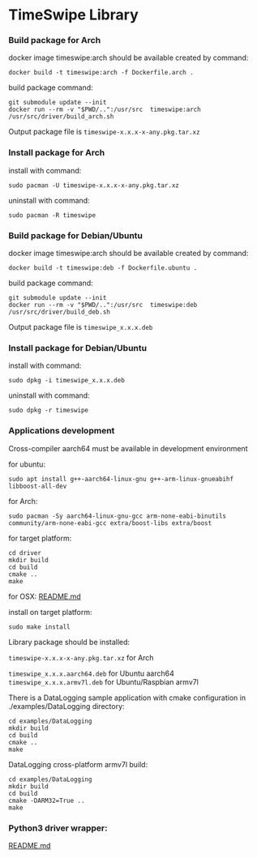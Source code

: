 # TimeSwipe Library

### Build package for Arch
docker image timeswipe:arch should be available created by command:
```
docker build -t timeswipe:arch -f Dockerfile.arch .
```

build package command:
```
git submodule update --init
docker run --rm -v "$PWD/..":/usr/src  timeswipe:arch /usr/src/driver/build_arch.sh
```

Output package file is `timeswipe-x.x.x-x-any.pkg.tar.xz`

### Install package for Arch
install with command:
```
sudo pacman -U timeswipe-x.x.x-x-any.pkg.tar.xz
```

uninstall with command:
```
sudo pacman -R timeswipe
```

### Build package for Debian/Ubuntu
docker image timeswipe:arch should be available created by command:
```
docker build -t timeswipe:deb -f Dockerfile.ubuntu .
```

build package command:
```
git submodule update --init
docker run --rm -v "$PWD/..":/usr/src  timeswipe:deb /usr/src/driver/build_deb.sh
```

Output package file is `timeswipe_x.x.x.deb`

### Install package for Debian/Ubuntu
install with command:
```
sudo dpkg -i timeswipe_x.x.x.deb
```

uninstall with command:
```
sudo dpkg -r timeswipe
```

### Applications development

Cross-compiler aarch64 must be available in development environment

for ubuntu:
```
sudo apt install g++-aarch64-linux-gnu g++-arm-linux-gnueabihf libboost-all-dev
```

for Arch:
```
sudo pacman -Sy aarch64-linux-gnu-gcc arm-none-eabi-binutils community/arm-none-eabi-gcc extra/boost-libs extra/boost
```

for target platform:
```
cd driver
mkdir build
cd build
cmake ..
make
```

for OSX:
[README.md](contrib/OSX/README.md)

install on target platform:
```
sudo make install
```

Library package should be installed:

`timeswipe-x.x.x-x-any.pkg.tar.xz` for Arch

`timeswipe_x.x.x.aarch64.deb` for Ubuntu aarch64
`timeswipe_x.x.x.armv7l.deb` for Ubuntu/Raspbian armv7l

There is a DataLogging sample application with cmake configuration in ./examples/DataLogging directory:
```
cd examples/DataLogging
mkdir build
cd build
cmake ..
make
```

DataLogging cross-platform armv7l build:
```
cd examples/DataLogging
mkdir build
cd build
cmake -DARM32=True ..
make
```

### Python3 driver wrapper:
[README.md](python3/README.md)
